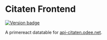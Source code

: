 # Citaten Frontend

[![Version badge](https://badge.odee.net/github/actuator/bhuism/citatenReactClient/master/badge.svg?actuator_url=http://citaten.odee.net/actuator/info)](https://citaten.odee.net)

A primereact datatable for [api-citaten.odee.net](https://api-citaten.odee.net/citaten).
